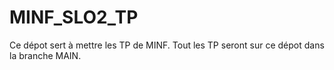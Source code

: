 # MINF_SLO2_TP
Ce dépot sert à mettre les TP de MINF. Tout les TP seront sur ce dépot dans la branche MAIN.